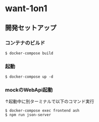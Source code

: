 # want-1on1

## 開発セットアップ
### コンテナのビルド

```
$ docker-compose build
```

### 起動

```
$ docker-compose up -d
```

### mockのWebApi起動

↑起動中に別ターミナルで以下のコマンド実行
```
$ docker-compose exec frontend ash
$ npm run json-server
```